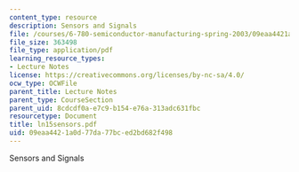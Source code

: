 ```yaml
---
content_type: resource
description: Sensors and Signals
file: /courses/6-780-semiconductor-manufacturing-spring-2003/09eaa4421a0d77da77bced2bd682f498_ln15sensors.pdf
file_size: 363498
file_type: application/pdf
learning_resource_types:
- Lecture Notes
license: https://creativecommons.org/licenses/by-nc-sa/4.0/
ocw_type: OCWFile
parent_title: Lecture Notes
parent_type: CourseSection
parent_uid: 8cdcdf0a-e7c9-b154-e76a-313adc631fbc
resourcetype: Document
title: ln15sensors.pdf
uid: 09eaa442-1a0d-77da-77bc-ed2bd682f498
---
```

Sensors and Signals